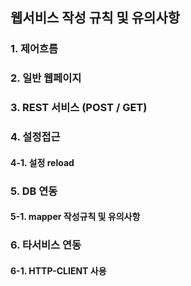 ## 웹서비스 작성 규칙 및 유의사항

### 1. 제어흐름

### 2. 일반 웹페이지

### 3. REST 서비스 (POST / GET)

### 4. 설정접근

#### 4-1. 설정 reload

### 5. DB 연동

#### 5-1. mapper 작성규칙 및 유의사항

### 6. 타서비스 연동

#### 6-1. HTTP-CLIENT 사용